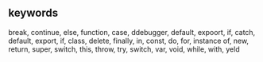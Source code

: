 
## keywords
break, continue, else, function, case, ddebugger, default, expoort, if, catch, default, export, if, class, delete, finally, in, const, do, for, instance of, new, return, super, switch, this, throw, try, switch, var, void, while, with, yeld

